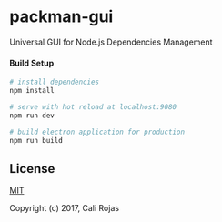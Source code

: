 # packman-gui
Universal GUI for Node.js Dependencies Management

#### Build Setup

``` bash
# install dependencies
npm install

# serve with hot reload at localhost:9080
npm run dev

# build electron application for production
npm run build


```

## License
[MIT](http://opensource.org/licenses/MIT)

Copyright (c) 2017, Cali Rojas
